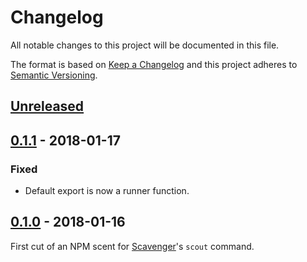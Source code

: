 # Changelog

All notable changes to this project will be documented in this file.

The format is based on [Keep a Changelog](http://keepachangelog.com/) and this project adheres to [Semantic Versioning](http://semver.org/).

## [Unreleased][]

## [0.1.1][] - 2018-01-17

### Fixed

- Default export is now a runner function.

## [0.1.0][] - 2018-01-16

First cut of an NPM scent for [Scavenger](https://github.com/temando/scavenger-cli)'s `scout` command.

[Unreleased]: https://github.com/temando/scavenger-scent-npm/compare/v0.1.1...HEAD
[0.1.1]: https://github.com/temando/scavenger-scent-npm/compare/v0.1.0...v0.1.1
[0.1.0]: https://github.com/temando/scavenger-scent-npm/tree/v0.1.0
